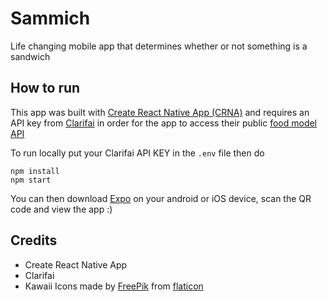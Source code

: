 # Sammich

Life changing mobile app that determines whether or not something is a sandwich

## How to run

This app was built with [Create React Native App (CRNA)](https://facebook.github.io/react-native/blog/2017/03/13/introducing-create-react-native-app.html) and requires an API key from [Clarifai](https://clarifai.com/developer/guide/) in order for the app to access their public [food model API](https://clarifai.com/models/food-image-recognition-model-bd367be194cf45149e75f01d59f77ba7)

To run locally put your Clarifai API KEY in the `.env` file then do

    npm install
    npm start

You can then download [Expo](https://expo.io/tools#client) on your android or iOS device, scan the QR code and view the app :)

## Credits

* Create React Native App
* Clarifai
* Kawaii Icons made by [FreePik](https://www.flaticon.com/authors/freepik) from [flaticon](www.flaticon.com)
